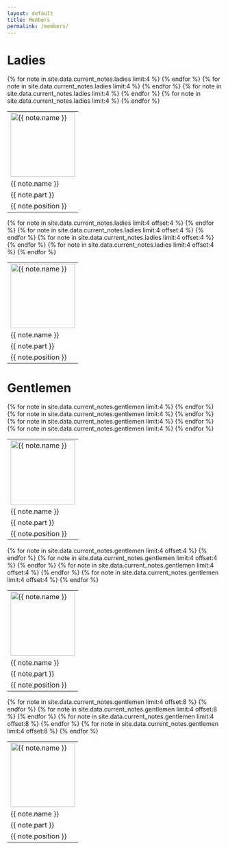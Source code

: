 ```yaml
---
layout: default
title: Members
permalink: /members/
---
```


# Ladies

<table class="current_notes">
    <tbody>
        <tr>
            {% for note in site.data.current_notes.ladies limit:4 %}
            <td class="picture">
                <img src="/images/notes/{{ note.picture }}" alt="{{ note.name }}" width="150" height="150">
            </td>
            {% endfor %}
        </tr>
        <tr>
            {% for note in site.data.current_notes.ladies limit:4 %}
            <td class="name">{{ note.name }}</td>
            {% endfor %}
        </tr>
        <tr>
            {% for note in site.data.current_notes.ladies limit:4 %}
            <td class="part">{{ note.part }}</td>
            {% endfor %}
        </tr>
        <tr>
            {% for note in site.data.current_notes.ladies limit:4 %}
            <td class="position">{{ note.position }}</td>
            {% endfor %}
        </tr>
    </tbody>
</table>

<table class="current_notes">
    <tbody>
        <tr>
            {% for note in site.data.current_notes.ladies limit:4 offset:4 %}
            <td class="picture">
                <img src="/images/notes/{{ note.picture }}" alt="{{ note.name }}" width="150" height="150">
            </td>
            {% endfor %}
        </tr>
        <tr>
            {% for note in site.data.current_notes.ladies limit:4 offset:4 %}
            <td class="name">{{ note.name }}</td>
            {% endfor %}
        </tr>
        <tr>
            {% for note in site.data.current_notes.ladies limit:4 offset:4 %}
            <td class="part">{{ note.part }}</td>
            {% endfor %}
        </tr>
        <tr>
            {% for note in site.data.current_notes.ladies limit:4 offset:4 %}
            <td class="position">{{ note.position }}</td>
            {% endfor %}
        </tr>
    </tbody>
</table>

# Gentlemen

<table class="current_notes">
    <tbody>
        <tr>
            {% for note in site.data.current_notes.gentlemen limit:4 %}
            <td class="picture">
                <img src="/images/notes/{{ note.picture }}" alt="{{ note.name }}" width="150" height="150">
            </td>
            {% endfor %}
        </tr>
        <tr>
            {% for note in site.data.current_notes.gentlemen limit:4 %}
            <td class="name">{{ note.name }}</td>
            {% endfor %}
        </tr>
        <tr>
            {% for note in site.data.current_notes.gentlemen limit:4 %}
            <td class="part">{{ note.part }}</td>
            {% endfor %}
        </tr>
        <tr>
            {% for note in site.data.current_notes.gentlemen limit:4 %}
            <td class="position">{{ note.position }}</td>
            {% endfor %}
        </tr>
    </tbody>
</table>

<table class="current_notes">
    <tbody>
        <tr>
            {% for note in site.data.current_notes.gentlemen limit:4 offset:4 %}
            <td class="picture">
                <img src="/images/notes/{{ note.picture }}" alt="{{ note.name }}" width="150" height="150">
            </td>
            {% endfor %}
        </tr>
        <tr>
            {% for note in site.data.current_notes.gentlemen limit:4 offset:4 %}
            <td class="name">{{ note.name }}</td>
            {% endfor %}
        </tr>
        <tr>
            {% for note in site.data.current_notes.gentlemen limit:4 offset:4 %}
            <td class="part">{{ note.part }}</td>
            {% endfor %}
        </tr>
        <tr>
            {% for note in site.data.current_notes.gentlemen limit:4 offset:4 %}
            <td class="position">{{ note.position }}</td>
            {% endfor %}
        </tr>
    </tbody>
</table>

<table class="current_notes">
    <tbody>
        <tr>
            {% for note in site.data.current_notes.gentlemen limit:4 offset:8 %}
            <td class="picture">
                <img src="/images/notes/{{ note.picture }}" alt="{{ note.name }}" width="150" height="150">
            </td>
            {% endfor %}
        </tr>
        <tr>
            {% for note in site.data.current_notes.gentlemen limit:4 offset:8 %}
            <td class="name">{{ note.name }}</td>
            {% endfor %}
        </tr>
        <tr>
            {% for note in site.data.current_notes.gentlemen limit:4 offset:8 %}
            <td class="part">{{ note.part }}</td>
            {% endfor %}
        </tr>
        <tr>
            {% for note in site.data.current_notes.gentlemen limit:4 offset:8 %}
            <td class="position">{{ note.position }}</td>
            {% endfor %}
        </tr>
    </tbody>
</table>

